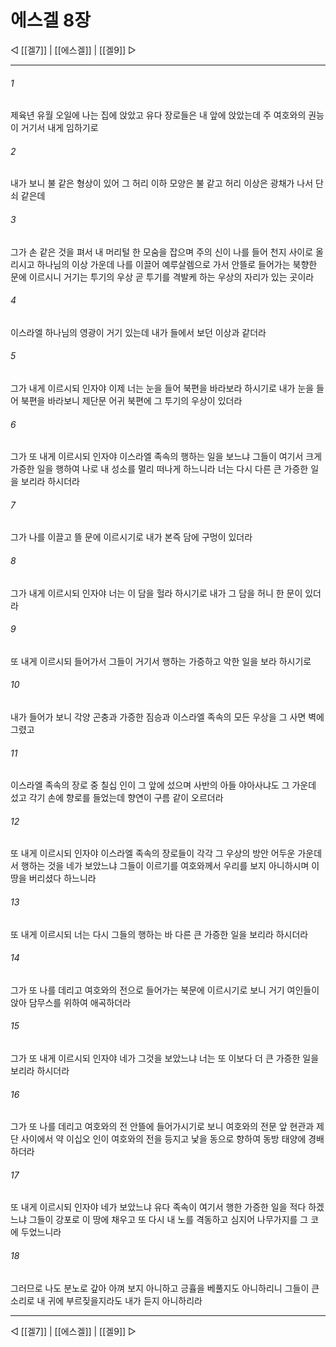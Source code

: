 ﻿# 에스겔 8장

◁ [[겔7]] | [[에스겔]] | [[겔9]] ▷
***

###### 1
제육년 유월 오일에 나는 집에 앉았고 유다 장로들은 내 앞에 앉았는데 주 여호와의 권능이 거기서 내게 임하기로

###### 2
내가 보니 불 같은 형상이 있어 그 허리 이하 모양은 불 같고 허리 이상은 광채가 나서 단 쇠 같은데

###### 3
그가 손 같은 것을 펴서 내 머리털 한 모숨을 잡으며 주의 신이 나를 들어 천지 사이로 올리시고 하나님의 이상 가운데 나를 이끌어 예루살렘으로 가서 안뜰로 들어가는 북향한 문에 이르시니 거기는 투기의 우상 곧 투기를 격발케 하는 우상의 자리가 있는 곳이라

###### 4
이스라엘 하나님의 영광이 거기 있는데 내가 들에서 보던 이상과 같더라

###### 5
그가 내게 이르시되 인자야 이제 너는 눈을 들어 북편을 바라보라 하시기로 내가 눈을 들어 북편을 바라보니 제단문 어귀 북편에 그 투기의 우상이 있더라

###### 6
그가 또 내게 이르시되 인자야 이스라엘 족속의 행하는 일을 보느냐 그들이 여기서 크게 가증한 일을 행하여 나로 내 성소를 멀리 떠나게 하느니라 너는 다시 다른 큰 가증한 일을 보리라 하시더라

###### 7
그가 나를 이끌고 뜰 문에 이르시기로 내가 본즉 담에 구멍이 있더라

###### 8
그가 내게 이르시되 인자야 너는 이 담을 헐라 하시기로 내가 그 담을 허니 한 문이 있더라

###### 9
또 내게 이르시되 들어가서 그들이 거기서 행하는 가증하고 악한 일을 보라 하시기로

###### 10
내가 들어가 보니 각양 곤충과 가증한 짐승과 이스라엘 족속의 모든 우상을 그 사면 벽에 그렸고

###### 11
이스라엘 족속의 장로 중 칠십 인이 그 앞에 섰으며 사반의 아들 야아사냐도 그 가운데 섰고 각기 손에 향로를 들었는데 향연이 구름 같이 오르더라

###### 12
또 내게 이르시되 인자야 이스라엘 족속의 장로들이 각각 그 우상의 방안 어두운 가운데서 행하는 것을 네가 보았느냐 그들이 이르기를 여호와께서 우리를 보지 아니하시며 이 땅을 버리셨다 하느니라

###### 13
또 내게 이르시되 너는 다시 그들의 행하는 바 다른 큰 가증한 일을 보리라 하시더라

###### 14
그가 또 나를 데리고 여호와의 전으로 들어가는 북문에 이르시기로 보니 거기 여인들이 앉아 담무스를 위하여 애곡하더라

###### 15
그가 또 내게 이르시되 인자야 네가 그것을 보았느냐 너는 또 이보다 더 큰 가증한 일을 보리라 하시더라

###### 16
그가 또 나를 데리고 여호와의 전 안뜰에 들어가시기로 보니 여호와의 전문 앞 현관과 제단 사이에서 약 이십오 인이 여호와의 전을 등지고 낯을 동으로 향하여 동방 태양에 경배하더라

###### 17
또 내게 이르시되 인자야 네가 보았느냐 유다 족속이 여기서 행한 가증한 일을 적다 하겠느냐 그들이 강포로 이 땅에 채우고 또 다시 내 노를 격동하고 심지어 나무가지를 그 코에 두었느니라

###### 18
그러므로 나도 분노로 갚아 아껴 보지 아니하고 긍휼을 베풀지도 아니하리니 그들이 큰 소리로 내 귀에 부르짖을지라도 내가 듣지 아니하리라

***
◁ [[겔7]] | [[에스겔]] | [[겔9]] ▷